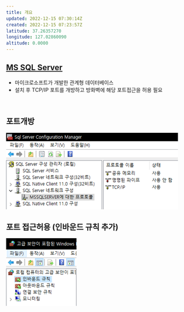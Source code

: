 ```yaml
---
title: 개요
updated: 2022-12-15 07:30:14Z
created: 2022-12-15 07:23:57Z
latitude: 37.26357270
longitude: 127.02860090
altitude: 0.0000
---
```


## [MS SQL Server](https://www.microsoft.com/ko-kr/sql-server/sql-server-downloads)
- 마이크로소프트가 개발한 관계형 데이터베이스
- 설치 후 TCP/IP 포트를 개방하고 방화벽에 해당 포트접근을 허용 필요
<br>

## 포트개방
![591ab93faba46afddac4f2932c02d423.png](../../_resources/591ab93faba46afddac4f2932c02d423.png)

## 포트 접근허용 (인바운드 규칙 추가)
![fb8b9f03b3bc0243881d33de0358b391.png](../../_resources/fb8b9f03b3bc0243881d33de0358b391.png)